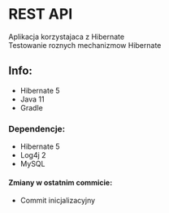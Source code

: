 # REST API
Aplikacja korzystajaca z Hibernate <br>
Testowanie roznych mechanizmow Hibernate
## Info:
- Hibernate 5
- Java 11
- Gradle
### Dependencje:
- Hibernate 5
- Log4j 2
- MySQL
#### Zmiany w ostatnim commicie:
- Commit inicjalizacyjny